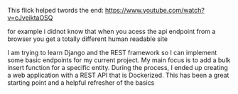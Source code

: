 This flick helped twords the end:
https://www.youtube.com/watch?v=cJveiktaOSQ

for example i didnot know that when you acess the api endpoint 
from a browser you get a totally different human readable site

I am trying to learn Django and the REST framework 
so I can implement some basic endpoints for my current project. 
My main focus is to add a bulk insert function for a specific entity. 
During the process, I ended up creating a web application with a REST API that is Dockerized. 
This has been a great starting point and a helpful refresher of the basics

